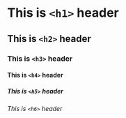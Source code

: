 # This is `<h1>` header
## This is `<h2>` header
### This is `<h3>` header
#### This is `<h4>` header
##### This is `<h5>` header
###### This is `<h6>` header
